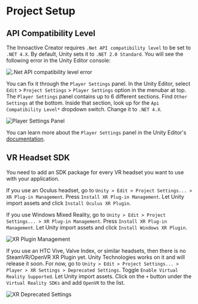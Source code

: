 # Project Setup

## API Compatibility Level

The Innoactive Creator requires `.Net API compatibility level` to be set to `.NET 4.X`. By default, Unity sets it to `.NET 2.0 Standard`. You will see the following error in the Unity Editor console:

![.Net API compatibility level error](../images/unity-setup/net-api-level-error.png "An error message about the incompatible .Net API level")

You can fix it through the `Player Settings` panel. In the Unity Editor, select `Edit` > `Project Settings` > `Player Settings` option in the menubar at top. The `Player Settings` panel contains up to 6 different sections. Find `Other Settings` at the bottom. Inside that section, look up for the `Api Compatibility Level*` dropdown switch. Change it to `.NET 4.X`.

![Player Settings Panel](../images/unity-setup/player-settings-other-api-level.png "Api Compatibility Level - .Net 4.x")

You can learn more about the `Player Settings` panel in the Unity Editor's [documentation](https://docs.unity3d.com/Manual/class-PlayerSettings.html).

## VR Headset SDK

You need to add an SDK package for every VR headset you want to use with your application.

If you use an Oculus headset, go to `Unity > Edit > Project Settings... > XR Plug-in Management`. Press `Install XR Plug-in Management`. Let Unity import assets and click `Install Oculus XR Plugin`.

If you use Windows Mixed Reality, go to `Unity > Edit > Project Settings... > XR Plug-in Management`. Press `Install XR Plug-in Management`. Let Unity import assets and click `Install Windows XR Plugin`.

![XR Plugin Management](../images/xr-plugin-management.png "XR Plug-in Management settings window")

If you use an HTC Vive, Valve Index, or similar headsets, then there is no SteamVR/OpenVR XR Plugin yet. Unity Technologies works on it and will release it soon. For now, go to `Unity > Edit > Project Settings... > Player > XR Settings > Deprecated Settings`. Toggle `Enable Virtual Reality Supported`. Let Unity import assets. Click on the `+` button under the `Virtual Reality SDKs` and add `OpenVR` to the list.

![XR Deprecated Settings](../images/xr-deprecated.png "XR Settings window (deprecated)")

